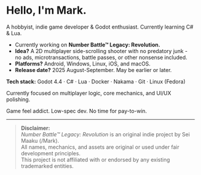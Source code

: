 # **Hello, I'm Mark.**

A hobbyist, indie game developer & Godot enthusiast. Currently learning C# & Lua.


- Currently working on **Number Battle™ Legacy: Revolution.**
- **Idea?** A 2D multiplayer side-scrolling shooter with no predatory junk - no ads, microtransactions, battle passes, or other nonsense included.
- **Platforms?** Android, Windows, Linux, iOS, and macOS.
- **Release date?** 2025 August-September. May be earlier or later.

**Tech stack:** Godot 4.4 · C# · Lua · Docker · Nakama · Git · Linux (Fedora)

Currently focused on multiplayer logic, core mechanics, and UI/UX polishing.

Game feel addict. Low-spec dev. No time for pay-to-win.

---

> **Disclaimer:**  
> *Number Battle™ Legacy: Revolution* is an original indie project by Sei Maaku (/Mark).  
> All names, mechanics, and assets are original or used under fair development principles.  
> This project is not affiliated with or endorsed by any existing trademarked entities.

